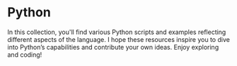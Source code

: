 # Python

In this collection, you'll find various Python scripts and examples reflecting different aspects of the language. 
I hope these resources inspire you to dive into Python’s capabilities and contribute your own ideas. 
Enjoy exploring and coding!
